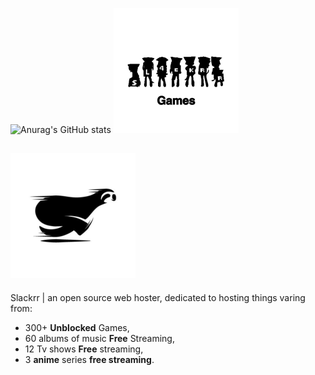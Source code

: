 ![Anurag's GitHub stats](https://github-readme-stats.vercel.app/api?username=ublockedslackrr&show_icons=true&theme=dracula)
[![hello](https://github.com/ublockedslackrr/ublockedslackrr/blob/main/1.png?raw=true)](https://ublockedslackrr.github.io/Games.html)

## ![hello](https://github.com/ublockedslackrr/ublockedslackrr/blob/main/2.png?raw=true)

 Slackrr | an open source web hoster, dedicated to hosting things varing from:
- 300+ **Unblocked** Games,
- 60 albums of music **Free** Streaming,
- 12 Tv shows **Free** streaming,
- 3 **anime** series **free streaming**.
